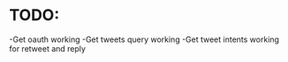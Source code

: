 # TODO:

-Get oauth working
-Get tweets query working
-Get tweet intents working for retweet and reply

